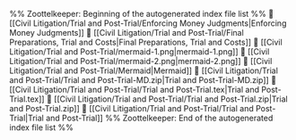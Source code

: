 %% Zoottelkeeper: Beginning of the autogenerated index file list  %%
📄 [[Civil Litigation/Trial and Post-Trial/Enforcing Money Judgments|Enforcing Money Judgments]]
📄 [[Civil Litigation/Trial and Post-Trial/Final Preparations, Trial and Costs|Final Preparations, Trial and Costs]]
📄 [[Civil Litigation/Trial and Post-Trial/mermaid-1.png|mermaid-1.png]]
📄 [[Civil Litigation/Trial and Post-Trial/mermaid-2.png|mermaid-2.png]]
📄 [[Civil Litigation/Trial and Post-Trial/Mermaid|Mermaid]]
📄 [[Civil Litigation/Trial and Post-Trial/Trial and Post-Trial-MD.zip|Trial and Post-Trial-MD.zip]]
📄 [[Civil Litigation/Trial and Post-Trial/Trial and Post-Trial.tex|Trial and Post-Trial.tex]]
📄 [[Civil Litigation/Trial and Post-Trial/Trial and Post-Trial.zip|Trial and Post-Trial.zip]]
📄 [[Civil Litigation/Trial and Post-Trial/Trial and Post-Trial|Trial and Post-Trial]]
%% Zoottelkeeper: End of the autogenerated index file list  %%
